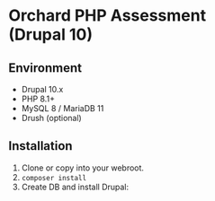# Orchard PHP Assessment (Drupal 10)

## Environment
- Drupal 10.x
- PHP 8.1+
- MySQL 8 / MariaDB 11
- Drush (optional)

## Installation

1. Clone or copy into your webroot.
2. `composer install`
3. Create DB and install Drupal: